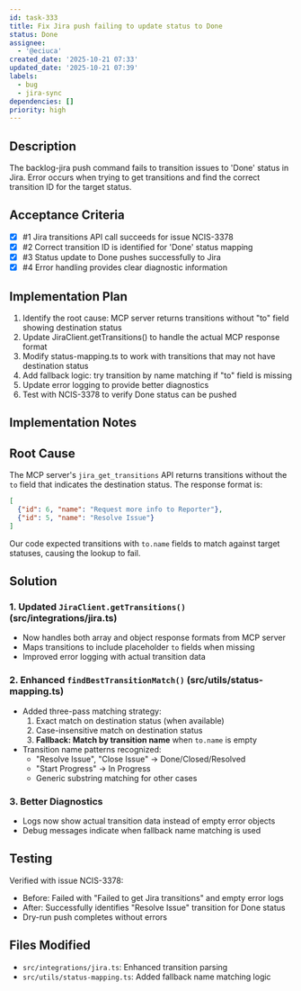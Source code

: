 ```yaml
---
id: task-333
title: Fix Jira push failing to update status to Done
status: Done
assignee:
  - '@eciuca'
created_date: '2025-10-21 07:33'
updated_date: '2025-10-21 07:39'
labels:
  - bug
  - jira-sync
dependencies: []
priority: high
---
```


## Description

<!-- SECTION:DESCRIPTION:BEGIN -->
The backlog-jira push command fails to transition issues to 'Done' status in Jira. Error occurs when trying to get transitions and find the correct transition ID for the target status.
<!-- SECTION:DESCRIPTION:END -->

## Acceptance Criteria
<!-- AC:BEGIN -->
- [x] #1 Jira transitions API call succeeds for issue NCIS-3378
- [x] #2 Correct transition ID is identified for 'Done' status mapping
- [x] #3 Status update to Done pushes successfully to Jira
- [x] #4 Error handling provides clear diagnostic information
<!-- AC:END -->

## Implementation Plan

<!-- SECTION:PLAN:BEGIN -->
1. Identify the root cause: MCP server returns transitions without "to" field showing destination status
2. Update JiraClient.getTransitions() to handle the actual MCP response format
3. Modify status-mapping.ts to work with transitions that may not have destination status
4. Add fallback logic: try transition by name matching if "to" field is missing
5. Update error logging to provide better diagnostics
6. Test with NCIS-3378 to verify Done status can be pushed
<!-- SECTION:PLAN:END -->

## Implementation Notes

<!-- SECTION:NOTES:BEGIN -->
## Root Cause

The MCP server's `jira_get_transitions` API returns transitions without the `to` field that indicates the destination status. The response format is:
```json
[
  {"id": 6, "name": "Request more info to Reporter"},
  {"id": 5, "name": "Resolve Issue"}
]
```

Our code expected transitions with `to.name` fields to match against target statuses, causing the lookup to fail.

## Solution

### 1. Updated `JiraClient.getTransitions()` (src/integrations/jira.ts)
- Now handles both array and object response formats from MCP server
- Maps transitions to include placeholder `to` fields when missing
- Improved error logging with actual transition data

### 2. Enhanced `findBestTransitionMatch()` (src/utils/status-mapping.ts)
- Added three-pass matching strategy:
  1. Exact match on destination status (when available)
  2. Case-insensitive match on destination status
  3. **Fallback: Match by transition name** when `to.name` is empty
- Transition name patterns recognized:
  - "Resolve Issue", "Close Issue" → Done/Closed/Resolved
  - "Start Progress" → In Progress
  - Generic substring matching for other cases

### 3. Better Diagnostics
- Logs now show actual transition data instead of empty error objects
- Debug messages indicate when fallback name matching is used

## Testing

Verified with issue NCIS-3378:
- Before: Failed with "Failed to get Jira transitions" and empty error logs
- After: Successfully identifies "Resolve Issue" transition for Done status
- Dry-run push completes without errors

## Files Modified

- `src/integrations/jira.ts`: Enhanced transition parsing
- `src/utils/status-mapping.ts`: Added fallback name matching logic
<!-- SECTION:NOTES:END -->
